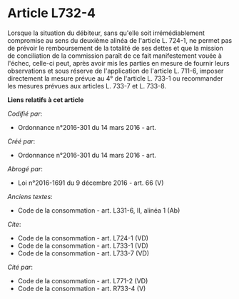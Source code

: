 # Article L732-4

Lorsque la situation du débiteur, sans qu'elle soit irrémédiablement compromise au sens du deuxième alinéa de l'article L.
724-1, ne permet pas de prévoir le remboursement de la totalité de ses dettes et que la mission de conciliation de la
commission paraît de ce fait manifestement vouée à l'échec, celle-ci peut, après avoir mis les parties en mesure de fournir
leurs observations et sous réserve de l'application de l'article L. 711-6, imposer directement la mesure prévue au 4° de
l'article L. 733-1 ou recommander les mesures prévues aux articles L. 733-7 et L. 733-8.

**Liens relatifs à cet article**

_Codifié par_:

  - Ordonnance n°2016-301 du 14 mars 2016 - art.

_Créé par_:

  - Ordonnance n°2016-301 du 14 mars 2016 - art.

_Abrogé par_:

  - Loi n°2016-1691 du 9 décembre 2016 - art. 66 (V)

_Anciens textes_:

  - Code de la consommation - art. L331-6, II, alinéa 1 (Ab)

_Cite_:

  - Code de la consommation - art. L724-1 (VD)
  - Code de la consommation - art. L733-1 (VD)
  - Code de la consommation - art. L733-7 (VD)

_Cité par_:

  - Code de la consommation - art. L771-2 (VD)
  - Code de la consommation - art. R733-4 (V)
